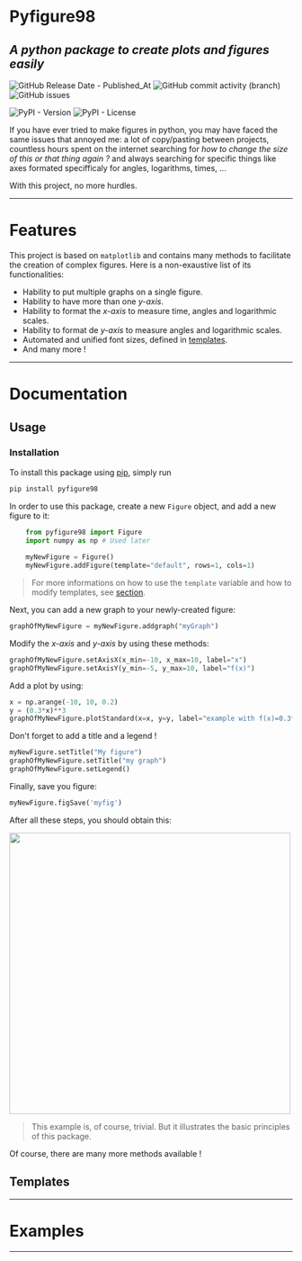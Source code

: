 # Pyfigure98
## _A python package to create plots and figures easily_

![GitHub Release Date - Published_At](https://img.shields.io/github/release-date/antoine-mouchamps/pyfigure98)
![GitHub commit activity (branch)](https://img.shields.io/github/commit-activity/m/antoine-mouchamps/pyfigure98)
![GitHub issues](https://img.shields.io/github/issues/antoine-mouchamps/pyfigure98)

![PyPI - Version](https://img.shields.io/pypi/v/pyfigure98)
![PyPI - License](https://img.shields.io/pypi/l/pyfigure98)

If you have ever tried to make figures in python, you may have faced the same issues that annoyed me: a lot of copy/pasting between projects, countless hours spent on the internet searching for _how to change the size of this or that thing again ?_ and always searching for specific things like axes formated specifficaly for angles, logarithms, times, ...

With this project, no more hurdles.

---

# Features

This project is based on `matplotlib` and contains many methods to facilitate the creation of complex figures. Here is a non-exaustive list of its functionalities:
- Hability to put multiple graphs on a single figure.
- Hability to have more than one _y-axis_.
- Hability to format the _x-axis_ to measure time, angles and logarithmic scales.
- Hability to format de _y-axis_ to measure angles and logarithmic scales.
- Automated and unified font sizes, defined in [templates](https://github.com/antoine-mouchamps/pyfigure98/tree/dev#templates).
- And many more !

---

# Documentation

## Usage

### Installation
To install this package using [pip](https://pip.pypa.io/en/stable/installation/), simply run
```sh
pip install pyfigure98
```
In order to use this package, create a new `Figure` object, and add a new figure to it:
```py
    from pyfigure98 import Figure
    import numpy as np # Used later
    
    myNewFigure = Figure()
    myNewFigure.addFigure(template="default", rows=1, cols=1)
```

> For more informations on how to use the `template` variable and how to modify templates, see [section](https://github.com/antoine-mouchamps/pyfigure98/tree/dev#templates).

Next, you can add a new graph to your newly-created figure:
```py
graphOfMyNewFigure = myNewFigure.addgraph("myGraph")
```
Modify the _x-axis_ and _y-axis_ by using these methods:
```py
graphOfMyNewFigure.setAxisX(x_min=-10, x_max=10, label="x")
graphOfMyNewFigure.setAxisY(y_min=-5, y_max=10, label="f(x)")
```
Add a plot by using:
```py
x = np.arange(-10, 10, 0.2)
y = (0.3*x)**3
graphOfMyNewFigure.plotStandard(x=x, y=y, label="example with f(x)=0.3*x^3", color="red")
```
Don't forget to add a title and a legend !
```py
myNewFigure.setTitle("My figure")
graphOfMyNewFigure.setTitle("my graph")
graphOfMyNewFigure.setLegend()
```
Finally, save you figure:
```py
myNewFigure.figSave('myfig')
```
After all these steps, you should obtain this:

<img src="https://github.com/antoine-mouchamps/pyfigure98/assets/94292445/daba562f-6ae2-40fb-b5ae-e6a3509d18a7" width="500">

> This example is, of course, trivial.
> But it illustrates the basic principles of this package.


Of course, there are many more methods available !
## Templates

---

# Examples

---

# 


